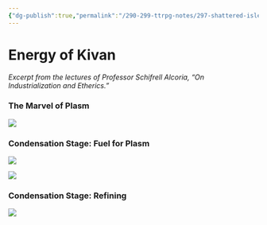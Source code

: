 ```yaml
---
{"dg-publish":true,"permalink":"/290-299-ttrpg-notes/297-shattered-isles/20-kivan/technology/on-industrialization-and-etherics-leviathan-plasm/"}
---
```



# Energy of Kivan

_Excerpt from the lectures of Professor Schifrell Alcoria, “On Industrialization and Etherics.”_

### The Marvel of Plasm

![](https://firebasestorage.googleapis.com/v0/b/dndeen-750ae.appspot.com/o/wikiImages%2F173e7845-b724-5dc1-9176-fbb4d2ae5bb5?alt=media&token=0550d901-6de2-4695-ab13-0b12b2a98508)

### Condensation Stage: Fuel for Plasm

![](https://firebasestorage.googleapis.com/v0/b/dndeen-750ae.appspot.com/o/wikiImages%2F5ff06439-ae11-5ee1-8adc-67fa8f0d9e5b?alt=media&token=7c567d1f-bc32-4b0f-ad30-cbb625f5e564)

![](https://firebasestorage.googleapis.com/v0/b/dndeen-750ae.appspot.com/o/wikiImages%2F1b91d82b-5c29-5ea9-ac4c-0297b4622ede?alt=media&token=f8c88cb9-6336-4068-ab05-51cf0fb2a32c)

### Condensation Stage: Refining

![](https://firebasestorage.googleapis.com/v0/b/dndeen-750ae.appspot.com/o/wikiImages%2F5e317a9c-c096-5166-866f-e913ce81529e?alt=media&token=b4db0136-a8eb-4008-b5d8-afe8f5fb7a6e)